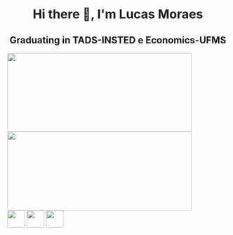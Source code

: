 <h1 align='center'>Hi there 👋, I'm Lucas Moraes </h1> 

<h2 align='center'>Graduating in TADS-INSTED e Economics-UFMS</h2>


<div>
  <a href="https://github.com/Sirlucas110"></a>
  <img height='180px' width='420px' src='https://github-readme-stats.vercel.app/api?username=sirlucas110&theme=tokyonight&show_icons=true&hide_border=true&count_private=true'>
  <img height='180px' width='420px' src='https://github-readme-stats.vercel.app/api/top-langs/?username=sirlucas110&theme=tokyonight&show_icons=true&hide_border=true&layout=compact'>
</div>

<div style='display: inline-block'>
  <img align='center height='30' width='40' src="https://cdn.jsdelivr.net/gh/devicons/devicon/icons/html5/html5-original.svg" />
  <img align='center height='30' width='40' src="https://cdn.jsdelivr.net/gh/devicons/devicon/icons/css3/css3-original.svg" />
  <img align='center height='30' width='40' src="https://cdn.jsdelivr.net/gh/devicons/devicon/icons/javascript/javascript-original.svg" />
            
              
          
  
</div>
